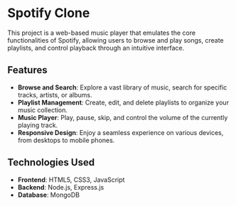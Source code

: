 # Spotify Clone

This project is a web-based music player that emulates the core functionalities of Spotify, allowing users to browse and play songs, create playlists, and control playback through an intuitive interface.

## Features

- **Browse and Search**: Explore a vast library of music, search for specific tracks, artists, or albums.
- **Playlist Management**: Create, edit, and delete playlists to organize your music collection.
- **Music Player**: Play, pause, skip, and control the volume of the currently playing track.
- **Responsive Design**: Enjoy a seamless experience on various devices, from desktops to mobile phones.

## Technologies Used

- **Frontend**: HTML5, CSS3, JavaScript
- **Backend**: Node.js, Express.js
- **Database**: MongoDB

